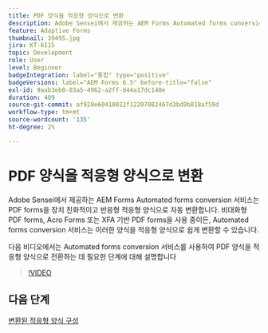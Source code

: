 ```yaml
---
title: PDF 양식을 적응형 양식으로 변환
description: Adobe Sensei에서 제공하는 AEM Forms Automated forms conversion 서비스는 PDF forms을 장치 친화적이고 반응형 적응형 양식으로 자동 변환합니다. 비대화형 PDF forms, Acro Forms 또는 XFA 기반 PDF forms을 사용 중이든, Automated forms conversion 서비스는 이러한 양식을 적응형 양식으로 쉽게 변환할 수 있습니다.
feature: Adaptive Forms
thumbnail: 39495.jpg
jira: KT-6115
topic: Development
role: User
level: Beginner
badgeIntegration: label="통합" type="positive"
badgeVersions: label="AEM Forms 6.5" before-title="false"
exl-id: 9aab3eb0-03a5-4962-a2ff-d44a17dc140e
duration: 409
source-git-commit: af928e60410022f12207082467d3bd9b818af59d
workflow-type: tm+mt
source-wordcount: '135'
ht-degree: 2%

---
```


# PDF 양식을 적응형 양식으로 변환

Adobe Sensei에서 제공하는 AEM Forms Automated forms conversion 서비스는 PDF forms을 장치 친화적이고 반응형 적응형 양식으로 자동 변환합니다. 비대화형 PDF forms, Acro Forms 또는 XFA 기반 PDF forms을 사용 중이든, Automated forms conversion 서비스는 이러한 양식을 적응형 양식으로 쉽게 변환할 수 있습니다.

다음 비디오에서는 Automated forms conversion 서비스를 사용하여 PDF 양식을 적응형 양식으로 전환하는 데 필요한 단계에 대해 설명합니다

>[!VIDEO](https://video.tv.adobe.com/v/39495?quality=12&learn=on)

## 다음 단계

[변환된 적응형 양식 구성](./configure-converted-adaptive-form.md)